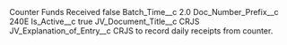<?xml version="1.0" encoding="UTF-8"?>
<CustomMetadata xmlns="http://soap.sforce.com/2006/04/metadata" xmlns:xsi="http://www.w3.org/2001/XMLSchema-instance" xmlns:xsd="http://www.w3.org/2001/XMLSchema">
    <label>Counter Funds Received</label>
    <protected>false</protected>
    <values>
        <field>Batch_Time__c</field>
        <value xsi:type="xsd:double">2.0</value>
    </values>
    <values>
        <field>Doc_Number_Prefix__c</field>
        <value xsi:type="xsd:string">240E</value>
    </values>
    <values>
        <field>Is_Active__c</field>
        <value xsi:type="xsd:boolean">true</value>
    </values>
    <values>
        <field>JV_Document_Title__c</field>
        <value xsi:type="xsd:string">CRJS</value>
    </values>
    <values>
        <field>JV_Explanation_of_Entry__c</field>
        <value xsi:type="xsd:string">CRJS to record daily receipts from counter.</value>
    </values>
</CustomMetadata>
